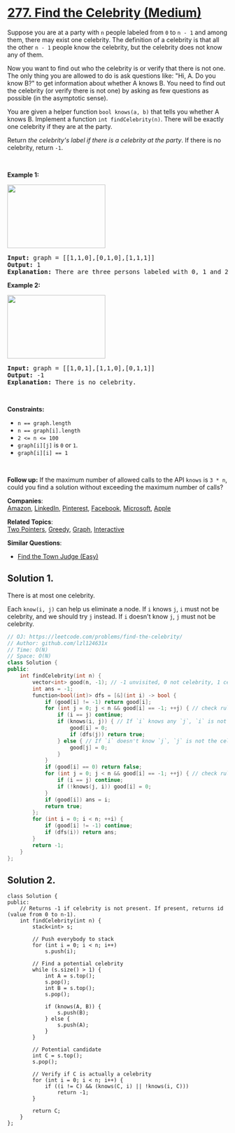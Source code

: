 # [277. Find the Celebrity (Medium)](https://leetcode.com/problems/find-the-celebrity/)

<p>Suppose you are at a party with <code>n</code> people labeled from <code>0</code> to <code>n - 1</code> and among them, there may exist one celebrity. The definition of a celebrity is that all the other <code>n - 1</code> people know the celebrity, but the celebrity does not know any of them.</p>

<p>Now you want to find out who the celebrity is or verify that there is not one. The only thing you are allowed to do is ask questions like: "Hi, A. Do you know B?" to get information about whether A knows B. You need to find out the celebrity (or verify there is not one) by asking as few questions as possible (in the asymptotic sense).</p>

<p>You are given a helper function <code>bool knows(a, b)</code> that tells you whether A knows B. Implement a function <code>int findCelebrity(n)</code>. There will be exactly one celebrity if they are at the party.</p>

<p>Return <em>the celebrity's label if there is a celebrity at the party</em>. If there is no celebrity, return <code>-1</code>.</p>

<p>&nbsp;</p>
<p><strong>Example 1:</strong></p>
<img alt="" src="https://assets.leetcode.com/uploads/2022/01/19/g1.jpg" style="width: 224px; height: 145px;">
<pre><strong>Input:</strong> graph = [[1,1,0],[0,1,0],[1,1,1]]
<strong>Output:</strong> 1
<strong>Explanation:</strong> There are three persons labeled with 0, 1 and 2. graph[i][j] = 1 means person i knows person j, otherwise graph[i][j] = 0 means person i does not know person j. The celebrity is the person labeled as 1 because both 0 and 2 know him but 1 does not know anybody.
</pre>

<p><strong>Example 2:</strong></p>
<img alt="" src="https://assets.leetcode.com/uploads/2022/01/19/g2.jpg" style="width: 224px; height: 145px;">
<pre><strong>Input:</strong> graph = [[1,0,1],[1,1,0],[0,1,1]]
<strong>Output:</strong> -1
<strong>Explanation:</strong> There is no celebrity.
</pre>

<p>&nbsp;</p>
<p><strong>Constraints:</strong></p>

<ul>
	<li><code>n == graph.length</code></li>
	<li><code>n == graph[i].length</code></li>
	<li><code>2 &lt;= n &lt;= 100</code></li>
	<li><code>graph[i][j]</code> is <code>0</code> or <code>1</code>.</li>
	<li><code>graph[i][i] == 1</code></li>
</ul>

<p>&nbsp;</p>
<p><strong>Follow up:</strong> If the maximum number of allowed calls to the API <code>knows</code> is <code>3 * n</code>, could you find a solution without exceeding the maximum number of calls?</p>


**Companies**:  
[Amazon](https://leetcode.com/company/amazon), [LinkedIn](https://leetcode.com/company/linkedin), [Pinterest](https://leetcode.com/company/pinterest), [Facebook](https://leetcode.com/company/facebook), [Microsoft](https://leetcode.com/company/microsoft), [Apple](https://leetcode.com/company/apple)

**Related Topics**:  
[Two Pointers](https://leetcode.com/tag/two-pointers/), [Greedy](https://leetcode.com/tag/greedy/), [Graph](https://leetcode.com/tag/graph/), [Interactive](https://leetcode.com/tag/interactive/)

**Similar Questions**:
* [Find the Town Judge (Easy)](https://leetcode.com/problems/find-the-town-judge/)

## Solution 1.

There is at most one celebrity.

Each `know(i, j)` can help us eliminate a node. If `i` knows `j`, `i` must not be celebrity, and we should try `j` instead. If `i` doesn't know `j`, `j` must not be celebrity.

```cpp
// OJ: https://leetcode.com/problems/find-the-celebrity/
// Author: github.com/lzl124631x
// Time: O(N)
// Space: O(N)
class Solution {
public:
    int findCelebrity(int n) {
        vector<int> good(n, -1); // -1 unvisited, 0 not celebrity, 1 celebrity
        int ans = -1;
        function<bool(int)> dfs = [&](int i) -> bool {
            if (good[i] != -1) return good[i];
            for (int j = 0; j < n && good[i] == -1; ++j) { // check rule: I don't know anyone
                if (i == j) continue;
                if (knows(i, j)) { // If `i` knows any `j`, `i` is not the celebrity, try `j` instead
                    good[i] = 0;
                    if (dfs(j)) return true;
                } else { // If `i` doesn't know `j`, `j` is not the celebrity
                    good[j] = 0;
                }
            }
            if (good[i] == 0) return false;
            for (int j = 0; j < n && good[i] == -1; ++j) { // check rule: anyone knows me
                if (i == j) continue;
                if (!knows(j, i)) good[i] = 0;
            }
            if (good[i]) ans = i;
            return true;
        };
        for (int i = 0; i < n; ++i) {
            if (good[i] != -1) continue;
            if (dfs(i)) return ans;
        }
        return -1;
    }
};
```

## Solution 2.

```
class Solution {
public:
    // Returns -1 if celebrity is not present. If present, returns id (value from 0 to n-1).
    int findCelebrity(int n) {
        stack<int> s;
        
        // Push everybody to stack
        for (int i = 0; i < n; i++)
            s.push(i);

        // Find a potential celebrity
        while (s.size() > 1) {
            int A = s.top();
            s.pop();
            int B = s.top();
            s.pop();
            
            if (knows(A, B)) {
                s.push(B);
            } else {
                s.push(A);
            }
        }

        // Potential candidate
        int C = s.top();
        s.pop();

        // Verify if C is actually a celebrity
        for (int i = 0; i < n; i++) {
            if ((i != C) && (knows(C, i) || !knows(i, C)))
                return -1;
        }

        return C;
    }
};
```
